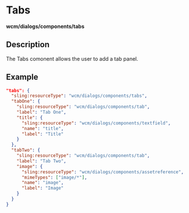 # Tabs

**wcm/dialogs/components/tabs**

## Description

The Tabs comonent allows the user to add a tab panel.

## Example

```json
"tabs": {
  "sling:resourceType": "wcm/dialogs/components/tabs",
  "tabOne": {
    "sling:resourceType": "wcm/dialogs/components/tab",
    "label": "Tab One",
    "title": {
      "sling:resourceType": "wcm/dialogs/components/textfield",
      "name": "title",
      "label": "Title"
    }
  },
  "tabTwo": {
    "sling:resourceType": "wcm/dialogs/components/tab",
    "label": "Tab Two",
    "image": {
      "sling:resourceType": "wcm/dialogs/components/assetreference",
      "mimeTypes": ["image/*"],
      "name": "image",
      "label": "Image"
    }
  }
}
```
